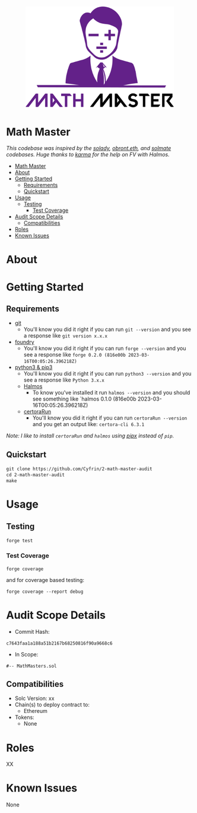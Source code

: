 <p align="center">
<img src="./images/math-master.png" width="400" alt="math-master">
<br/>

# Math Master

*This codebase was inspired by the [solady](https://github.com/Vectorized/solady), [obront.eth](https://twitter.com/zachobront), and [solmate](https://github.com/transmissions11/solmate) codebases. Huge thanks to [karma](https://twitter.com/0xkarmacoma) for the help on FV with Halmos.*

- [Math Master](#math-master)
- [About](#about)
- [Getting Started](#getting-started)
  - [Requirements](#requirements)
  - [Quickstart](#quickstart)
- [Usage](#usage)
  - [Testing](#testing)
    - [Test Coverage](#test-coverage)
- [Audit Scope Details](#audit-scope-details)
  - [Compatibilities](#compatibilities)
- [Roles](#roles)
- [Known Issues](#known-issues)

# About

# Getting Started

## Requirements

- [git](https://git-scm.com/book/en/v2/Getting-Started-Installing-Git)
  - You'll know you did it right if you can run `git --version` and you see a response like `git version x.x.x`
- [foundry](https://getfoundry.sh/)
  - You'll know you did it right if you can run `forge --version` and you see a response like `forge 0.2.0 (816e00b 2023-03-16T00:05:26.396218Z)`
- [python3 & pip3](https://www.python.org/downloads/)
  - You'll know you did it right if you can run `python3 --version` and you see a response like `Python 3.x.x`
  - [Halmos](https://github.com/a16z/halmos)
    - To know you've installed it run `halmos --version` and you should see something like `halmos 0.1.0 (816e00b 2023-03-16T00:05:26.396218Z)
  - [certoraRun](https://docs.certora.com/en/latest/docs/user-guide/getting-started/install.html)
    - You'll know you did it right if you can run `certoraRun --version` and you get an output like: `certora-cli 6.3.1`

*Note: I like to install `certoraRun` and `halmos` using [pipx](https://github.com/pypa/pipx) instead of `pip`.*

## Quickstart

```
git clone https://github.com/Cyfrin/2-math-master-audit
cd 2-math-master-audit
make
```

# Usage

## Testing

```
forge test
```

### Test Coverage

```
forge coverage
```

and for coverage based testing:

```
forge coverage --report debug
```

# Audit Scope Details

- Commit Hash: 
```
c7643faa1a188a51b2167b68250816f90a9668c6
```

- In Scope:
```
#-- MathMasters.sol
```

## Compatibilities

- Solc Version: xx
- Chain(s) to deploy contract to: 
  - Ethereum
- Tokens:
  - None

# Roles

XX

# Known Issues

None
